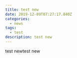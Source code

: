 ```yaml
---
title: test new
date: 2019-12-09T07:27:17.840Z
categories:
  - news
tags:
  - test
description: test new
---
```

test newtest new
